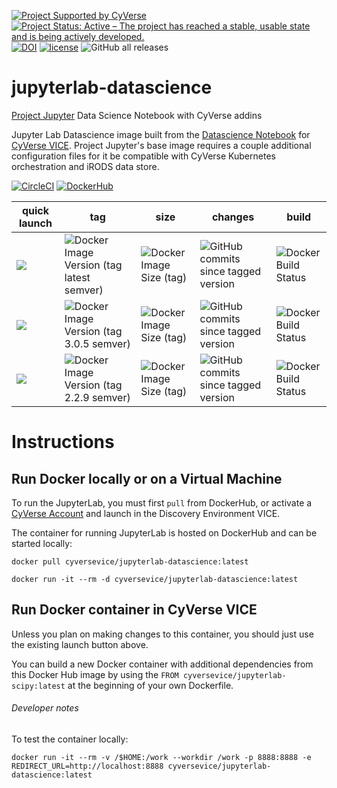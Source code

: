 [![Project Supported by CyVerse](https://img.shields.io/badge/Supported%20by-CyVerse-blue.svg)](https://learning.cyverse.org/projects/vice/en/latest/) [![Project Status: Active – The project has reached a stable, usable state and is being actively developed.](https://www.repostatus.org/badges/latest/active.svg)](https://www.repostatus.org/#active) [![DOI](https://zenodo.org/badge/DOI/10.5281/zenodo.4540701.svg)](https://doi.org/10.5281/zenodo.4540701)
 [![license](https://img.shields.io/badge/license-BSD3-red.svg?style=flat-square)](https://opensource.org/licenses/BSD-3-Clause) ![GitHub all releases](https://img.shields.io/github/downloads/cyverse-vice/jupyterlab-datascience/total?style=flat-square)

# jupyterlab-datascience
[Project Jupyter](https://jupyter.org/) Data Science Notebook with CyVerse addins 

Jupyter Lab Datascience image built from the [Datascience Notebook](https://hub.docker.com/r/jupyter/datascience) for [CyVerse VICE](https://cyverse-visual-interactive-computing-environment.readthedocs-hosted.com/en/latest/index.html). Project Jupyter's base image requires a couple additional configuration files for it be compatible with CyVerse Kubernetes orchestration and iRODS data store.

[![CircleCI](https://circleci.com/gh/cyverse-vice/jupyterlab-datascience.svg?style=svg)](https://circleci.com/gh/cyverse-vice/jupyterlab-datascience) [![DockerHub](https://img.shields.io/badge/DockerHub-gray.svg?style=popout&logo=Docker)](https://hub.docker.com/r/cyversevice/jupyterlab-datascience)


quick launch | tag | size | changes | build | 
------------ | --- | ---- | ------- | ------|
<a href="https://de.cyverse.org/de/?type=quick-launch&quick-launch-id=91c72a5d-0ce9-484f-a1f1-feba4cab75a5&app-id=bc93504c-d584-11e9-8413-008cfa5ae621" target="_blank"><img src="https://de.cyverse.org/Powered-By-CyVerse-blue.svg"></a> | ![Docker Image Version (tag latest semver)](https://img.shields.io/docker/v/cyversevice/jupyterlab-datascience/latest?style=flat-square) | ![Docker Image Size (tag)](https://img.shields.io/docker/image-size/cyversevice/jupyterlab-datascience/latest?style=flat-square) | ![GitHub commits since tagged version](https://img.shields.io/github/commits-since/cyverse-vice/jupyterlab-datascience/latest/main?style=flat-square) | ![Docker Build Status](https://img.shields.io/docker/build/cyversevice/jupyterlab-datascience?style=flat-square)
<a href="https://de.cyverse.org/de/?type=quick-launch&quick-launch-id=91c72a5d-0ce9-484f-a1f1-feba4cab75a5&app-id=bc93504c-d584-11e9-8413-008cfa5ae621" target="_blank"><img src="https://de.cyverse.org/Powered-By-CyVerse-blue.svg"></a> | ![Docker Image Version (tag 3.0.5 semver)](https://img.shields.io/docker/v/cyversevice/jupyterlab-datascience/3.0.5?style=flat-square) | ![Docker Image Size (tag)](https://img.shields.io/docker/image-size/cyversevice/jupyterlab-datascience/3.0.5?style=flat-square) | ![GitHub commits since tagged version](https://img.shields.io/github/commits-since/cyverse-vice/jupyterlab-datascience/3.0.5/main?style=flat-square) | ![Docker Build Status](https://img.shields.io/docker/build/cyversevice/jupyterlab-datascience?style=flat-square)
<a href="https://de.cyverse.org/de/?type=quick-launch&quick-launch-id=91c72a5d-0ce9-484f-a1f1-feba4cab75a5&app-id=bc93504c-d584-11e9-8413-008cfa5ae621" target="_blank"><img src="https://de.cyverse.org/Powered-By-CyVerse-blue.svg"></a> | ![Docker Image Version (tag 2.2.9 semver)](https://img.shields.io/docker/v/cyversevice/jupyterlab-datascience/2.2.9?style=flat-square) | ![Docker Image Size (tag)](https://img.shields.io/docker/image-size/cyversevice/jupyterlab-datascience/2.2.9?style=flat-square) | ![GitHub commits since tagged version](https://img.shields.io/github/commits-since/cyverse-vice/jupyterlab-datascience/2.2.9/main?style=flat-square) | ![Docker Build Status](https://img.shields.io/docker/build/cyversevice/jupyterlab-datascience?style=flat-square)

# Instructions

## Run Docker locally or on a Virtual Machine

To run the JupyterLab, you must first `pull` from DockerHub, or activate a [CyVerse Account](https://user.cyverse.org/services/mine) and launch in the Discovery Environment VICE.

The container for running JupyterLab is hosted on DockerHub and can be started locally:


```
docker pull cyversevice/jupyterlab-datascience:latest
```

```
docker run -it --rm -d cyversevice/jupyterlab-datascience:latest
```

## Run Docker container in CyVerse VICE

Unless you plan on making changes to this container, you should just use the existing launch button above.

You can build a new Docker container with additional dependencies from this Docker Hub image by using the `FROM cyversevice/jupyterlab-scipy:latest` at the beginning of your own Dockerfile.

###### Developer notes

To test the container locally:

```
docker run -it --rm -v /$HOME:/work --workdir /work -p 8888:8888 -e REDIRECT_URL=http://localhost:8888 cyversevice/jupyterlab-datascience:latest
```
